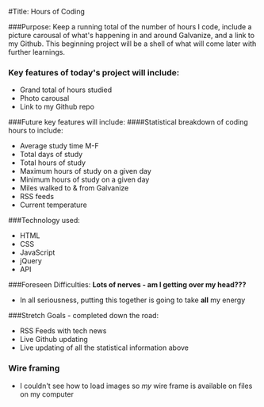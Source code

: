 #Title: Hours of Coding

###Purpose:
Keep a running total of the number of hours I code, include a picture carousal of what's happening in and around Galvanize, and a link to my Github. This beginning project will be a shell of what will come later with further learnings.

### Key features of today's project will include:
* Grand total of hours studied
* Photo carousal
* Link to my Github repo

###Future key features will include:
####Statistical breakdown of coding hours to include:

* Average study time M-F
* Total days of study
* Total hours of study
* Maximum hours of study on a given day
* Minimum hours of study on a given day
* Miles walked to & from Galvanize
* RSS feeds
* Current temperature

###Technology used:
* HTML
* CSS
* JavaScript
* jQuery
* API

###Foreseen Difficulties:
**Lots of nerves - am I getting over my head???**

* In all seriousness, putting this together is going to take **all** my energy

###Stretch Goals - completed down the road:
* RSS Feeds with tech news
* Live Github updating
* Live updating of all the statistical information above

### Wire framing
* I couldn't see how to load images so *my* wire frame is available on files on my computer



